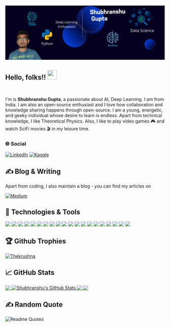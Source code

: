 ![Header](https://github.com/shubranshugupta/shubranshugupta/blob/main/images/Header.png)

## Hello, folks!! <img src="https://raw.githubusercontent.com/MartinHeinz/MartinHeinz/master/wave.gif" width="30px" height="30px">

<br>

<p>I'm is <strong>Shubhranshu Gupta</strong>, a passionate about AI, Deep Learning. I am from India. I am also an open-source enthusiast and I love how collaboration and knowledge sharing happens through open-source. I am a young, energetic, and geeky individual whose desire to learn is endless. Apart from technical knowledge, I like Theoretical Physics. Also, I like to play video games 🎮 and watch SciFi movies 🎬 in my leisure time.</p>

### 🌐 Social

<!-- Actual text -->
[![LinkedIn][1.2]][1]
[![Kaggle][2.2]][2]

<!-- Icons -->
[1.2]: https://img.shields.io/badge/LinkedIn-0077B5?style=flat&logo=linkedin&logoColor=white
[2.2]: https://img.shields.io/badge/_Kaggle_-20BEFF?style=flat&logo=Kaggle&logoColor=white

<!-- Links to your social media accounts -->
[1]: https://www.linkedin.com/in/shubhranshu-gupta24/
[2]: https://www.kaggle.com/shubhranshugupta24



## &#x270d; Blog & Writing

Apart from coding, I also maintain a blog - you can find my articles on 

[![Medium](https://img.shields.io/badge/Medium-12100E?style=flat&logo=medium&logoColor=white)](https://medium.com/@shubhranshugupta)

## 🔧 Technologies & Tools
![](https://img.shields.io/badge/OS-Linux-informational?style=flat&logo=linux&logoColor=white&color=2bbc8a)
![](https://img.shields.io/badge/OS-Windows-informational?style=flat&logo=windows&logoColor=white&color=2bbc8a)
![](https://img.shields.io/badge/Shell-Bash-informational?style=flat&logo=gnu-bash&logoColor=white&color=2bbc8a)
![](https://img.shields.io/badge/Editor-Pycharm-informational?style=flat&logo=pycharm&logoColor=white&color=2bbc8a)
![](https://img.shields.io/badge/Editor-VS_Code-informational?style=flat&logo=visualstudiocode&logoColor=white&color=2bbc8a)
![](https://img.shields.io/badge/Code-Python-informational?style=flat&logo=python&logoColor=white&color=2bbc8a)
![](https://img.shields.io/badge/Code-JavaScript-informational?style=flat&logo=javascript&logoColor=white&color=2bbc8a)
![](https://img.shields.io/badge/Code-C++_Lang-informational?style=flat&logo=cplusplus&logoColor=white&color=2bbc8a)
![](https://img.shields.io/badge/Code-C_Lang-informational?style=flat&logo=c&logoColor=white&color=2bbc8a)
![](https://img.shields.io/badge/DB-MySQL-informational?style=flat&logo=mysql&logoColor=white&color=2bbc8a)
![](https://img.shields.io/badge/DB-MongoDB-informational?style=flat&logo=mongodb&logoColor=white&color=2bbc8a)
![](https://img.shields.io/badge/Tools-Docker-informational?style=flat&logo=docker&logoColor=white&color=2bbc8a)
![](https://img.shields.io/badge/Tools-Podman-informational?style=flat&logo=podman&logoColor=white&color=2bbc8a)
![](https://img.shields.io/badge/Tools-Kubernetes-informational?style=flat&logo=kubernetes&logoColor=white&color=2bbc8a)
![](https://img.shields.io/badge/Tools-Heroku-informational?style=flat&logo=heroku&logoColor=white&color=2bbc8a)
![](https://img.shields.io/badge/Tools-Red_Hat_OpenShift-informational?style=flat&logo=red-hat-open-shift&logoColor=white&color=2bbc8a)
![](https://img.shields.io/badge/Tools-Ansible-informational?style=flat&logo=ansible&logoColor=white&color=2bbc8a)
![](https://img.shields.io/badge/AI_Tools-Tensorflow-informational?style=flat&logo=tensorflow&logoColor=white&color=2bbc8a)
![](https://img.shields.io/badge/AI_Tools-PyTorch-informational?style=flat&logo=pytorch&logoColor=white&color=2bbc8a)
![](https://img.shields.io/badge/AI_Tools-SkLearn-informational?style=flat&logo=scikitlearn&logoColor=white&color=2bbc8a)

## 🏆 Github Trophies

<p align="left"> <a href="https://github.com/ryo-ma/github-profile-trophy"><img src="https://github-profile-trophy.vercel.app/?username=shubranshugupta&no-frame=true&row=1&column=7&theme=discord&no-frame=false&no-bg=false&margin-w=10" alt="Thekrushna" /></a> </p>

## &#x1f4c8; GitHub Stats

<a href="https://github.com/shubranshugupta/shubranshugupta">
  <img align="center" src="https://github-readme-stats.vercel.app/api/top-langs/?username=shubranshugupta&title_color=ffffff&text_color=c9cacc&icon_color=2bbc8a&bg_color=1d1f21&langs_count=3" />
</a>
<a href="https://github.com/shubranshugupta/shubranshugupta">
  <img align="center" src="https://github-readme-stats.vercel.app/api?username=shubranshugupta&show_icons=true&line_height=27&count_private=true&title_color=ffffff&text_color=c9cacc&icon_color=2bbc8a&bg_color=1d1f21" alt="Shubhranshu's GitHub Stats" />
</a>

<a href="https://github.com/shubranshugupta/Number-plate-Recognition">
  <img align="center" src="https://github-readme-stats.vercel.app/api/pin/?username=shubranshugupta&repo=Number-plate-Recognition&title_color=ffffff&text_color=c9cacc&icon_color=2bbc8a&bg_color=1d1f21" />
</a>


<a href="https://github.com/shubranshugupta/Banking_Subscription_Predictor_with_deployment">
  <img align="center" src="https://github-readme-stats.vercel.app/api/pin/?username=shubranshugupta&repo=Banking_Subscription_Predictor_with_deployment&title_color=ffffff&text_color=c9cacc&icon_color=2bbc8a&bg_color=1d1f21" />
</a>

## ✍️ Random Quote

![Readme Quotes](https://quotes-github-readme.vercel.app/api?type=horizontal&theme=gruvbox)
